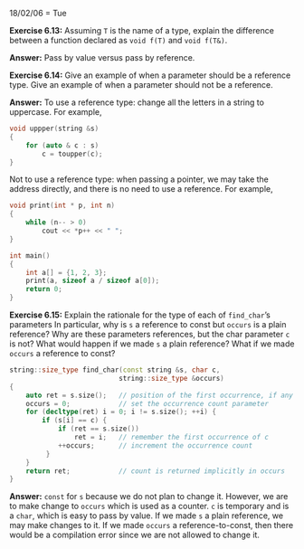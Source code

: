 18/02/06 = Tue

**Exercise 6.13:** Assuming `T` is the name of a type, explain the difference between a function declared as `void f(T)` and `void f(T&)`.

**Answer:** Pass by value versus pass by reference.

**Exercise 6.14:** Give an example of when a parameter should be a reference type. Give an example of when a parameter should not be a reference.

**Answer:** To use a reference type: change all the letters in a string to uppercase. For example,

```c++
void uppper(string &s)
{
	for (auto & c : s)
		c = toupper(c);
}
```

Not to use a reference type: when passing a pointer, we may take the address directly, and there is no need to use a reference. For example,

```c++
void print(int * p, int n)
{
	while (n-- > 0)
		cout << *p++ << " "; 
}

int main()
{
    int a[] = {1, 2, 3};
	print(a, sizeof a / sizeof a[0]);
	return 0;
}
```

**Exercise 6.15:** Explain the rationale for the type of each of `find_char`’s parameters In particular, why is `s` a reference to const but `occurs` is a plain reference? Why are these parameters references, but the char parameter `c` is not? What would happen if we made `s` a plain reference? What if we made `occurs` a reference to const?

```c++
string::size_type find_char(const string &s, char c,
                           string::size_type &occurs)
{
    auto ret = s.size();   // position of the first occurrence, if any
    occurs = 0;            // set the occurrence count parameter
    for (decltype(ret) i = 0; i != s.size(); ++i) {
        if (s[i] == c) {
            if (ret == s.size())
                ret = i;   // remember the first occurrence of c
            ++occurs;      // increment the occurrence count
         }
    }
    return ret;            // count is returned implicitly in occurs
}
```

**Answer:** `const` for `s` because we do not plan to change it. However, we are to make change to `occurs` which is used as a counter. `c` is temporary and is a `char`, which is easy to pass by value. If we made `s` a plain reference, we may make changes to it. If we made `occurs` a reference-to-const, then there would be a compilation error since we are not allowed to change it.